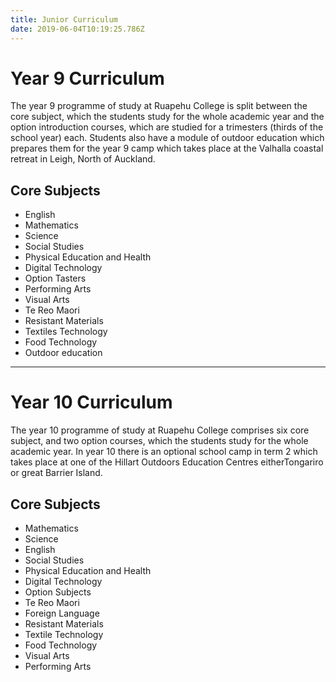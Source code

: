 ```yaml
---
title: Junior Curriculum
date: 2019-06-04T10:19:25.786Z
---
```

# Year 9 Curriculum

The year 9 programme of study at Ruapehu College is split between the core subject, which the students study for the whole academic year and the option introduction courses, which are studied for a trimesters (thirds of the school year) each. Students also have a module of outdoor education which prepares them for  the year 9 camp which takes place at the Valhalla coastal retreat in Leigh, North of Auckland.

## Core Subjects


* English
* Mathematics
* Science
* Social Studies
* Physical Education and Health
* Digital Technology
* Option Tasters
* Performing Arts
* Visual Arts
* Te Reo Maori
* Resistant Materials
* Textiles Technology
* Food Technology
* Outdoor education


---

# Year 10 Curriculum

The year 10 programme of study at Ruapehu College comprises six core subject, and two option courses, which the students study for the whole academic year. In year 10 there is an optional school camp in term 2 which takes place at one of the Hillart Outdoors Education Centres eitherTongariro or great Barrier Island.

## Core Subjects

* Mathematics
* Science
* English
* Social Studies
* Physical Education and Health
* Digital Technology
* Option Subjects
* Te Reo Maori
* Foreign Language
* Resistant Materials
* Textile Technology
* Food Technology
* Visual Arts
* Performing Arts

